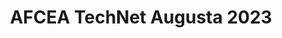---
title: "AFCEA TechNet Augusta 2023"
organizer: "AFCEA"
url-link: "https://events.afcea.org/Augusta23/Public/enter.aspx"
description: "TechNet Augusta 2023 gives participants the opportunity to examine and explore the intricacies of the cyber domain. With assistance from the U.S. Army Cyber Center of Excellence and industry experts, the conference is designed to open the lines of communication and facilitate networking, education and problem solving. Leaders and operators also discuss procurement challenges the military, government and industry face during a time of uncertain budgets and runaway technology advances."
start-time: "2023-08-16T08:00:00-00:00"
end-time: "2023-08-16T17:00:00-00:00"
event-type: "In-person"
gov-only: "false"
is-external: "true"
---